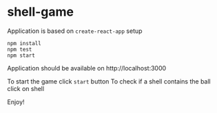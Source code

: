 # shell-game

Application is based on `create-react-app` setup

```
npm install
npm test
npm start
```

Application should be available on http://localhost:3000

To start the game click `start` button
To check if a shell contains the ball click on shell

Enjoy!
